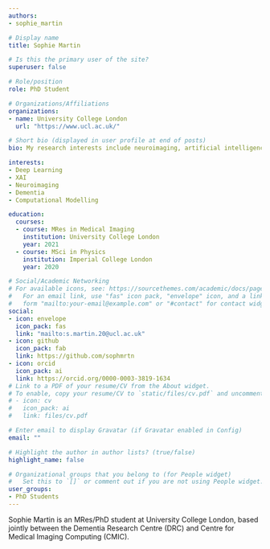 ```yaml
---
authors:
- sophie_martin

# Display name
title: Sophie Martin

# Is this the primary user of the site?
superuser: false

# Role/position
role: PhD Student

# Organizations/Affiliations
organizations:
- name: University College London
  url: "https://www.ucl.ac.uk/"

# Short bio (displayed in user profile at end of posts)
bio: My research interests include neuroimaging, artificial intelligence and interpretability.

interests:
- Deep Learning
- XAI
- Neuroimaging
- Dementia
- Computational Modelling

education:
  courses:
  - course: MRes in Medical Imaging
    institution: University College London
    year: 2021
  - course: MSci in Physics
    institution: Imperial College London
    year: 2020

# Social/Academic Networking
# For available icons, see: https://sourcethemes.com/academic/docs/page-builder/#icons
#   For an email link, use "fas" icon pack, "envelope" icon, and a link in the
#   form "mailto:your-email@example.com" or "#contact" for contact widget.
social:
- icon: envelope
  icon_pack: fas
  link: "mailto:s.martin.20@ucl.ac.uk"
- icon: github
  icon_pack: fab
  link: https://github.com/sophmrtn
- icon: orcid
  icon_pack: ai
  link: https://orcid.org/0000-0003-3819-1634
# Link to a PDF of your resume/CV from the About widget.
# To enable, copy your resume/CV to `static/files/cv.pdf` and uncomment the lines below.
# - icon: cv
#   icon_pack: ai
#   link: files/cv.pdf

# Enter email to display Gravatar (if Gravatar enabled in Config)
email: ""

# Highlight the author in author lists? (true/false)
highlight_name: false

# Organizational groups that you belong to (for People widget)
#   Set this to `[]` or comment out if you are not using People widget.
user_groups:
- PhD Students
---
```


Sophie Martin is an MRes/PhD student at University College London, based jointly between the Dementia Research Centre (DRC) and Centre for Medical Imaging Computing (CMIC).
